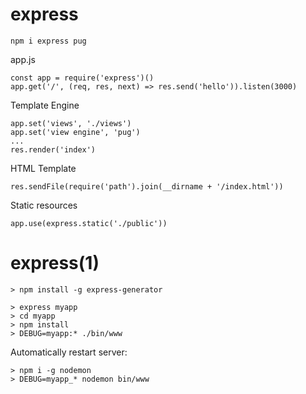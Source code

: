 
# express

    npm i express pug

  app.js

    const app = require('express')()
    app.get('/', (req, res, next) => res.send('hello')).listen(3000)

Template Engine

    app.set('views', './views')
    app.set('view engine', 'pug')
    ...
    res.render('index')

HTML Template

    res.sendFile(require('path').join(__dirname + '/index.html'))

Static resources

    app.use(express.static('./public'))

# express(1)

    > npm install -g express-generator

    > express myapp
    > cd myapp
    > npm install
    > DEBUG=myapp:* ./bin/www

Automatically restart server:

    > npm i -g nodemon
    > DEBUG=myapp_* nodemon bin/www
